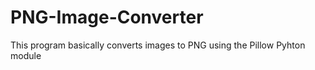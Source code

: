 # PNG-Image-Converter
This program basically converts images to PNG using the Pillow Pyhton module 
